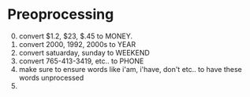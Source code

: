 
# Preoprocessing
0. convert $1.2, $23, $.45 to MONEY. 
1. convert 2000, 1992, 2000s to YEAR
2. convert satuarday, sunday to WEEKEND
3. convert 765-413-3419, etc.. to PHONE
4. make sure to ensure words like i'am, i'have, don't etc.. to have these words unprocessed 
5. 
